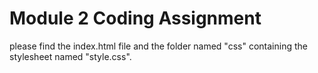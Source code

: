 # Module 2 Coding Assignment

please find the index.html file and the folder named "css" containing the stylesheet named "style.css".
